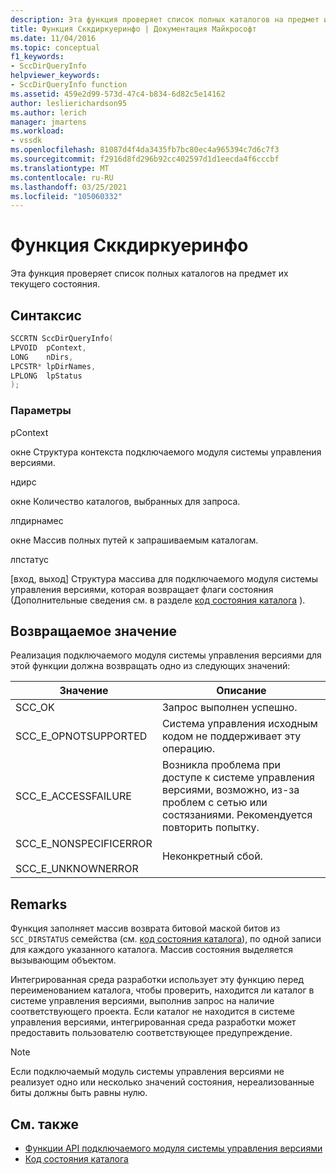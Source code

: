 ```yaml
---
description: Эта функция проверяет список полных каталогов на предмет их текущего состояния.
title: Функция Сккдиркуеринфо | Документация Майкрософт
ms.date: 11/04/2016
ms.topic: conceptual
f1_keywords:
- SccDirQueryInfo
helpviewer_keywords:
- SccDirQueryInfo function
ms.assetid: 459e2d99-573d-47c4-b834-6d82c5e14162
author: leslierichardson95
ms.author: lerich
manager: jmartens
ms.workload:
- vssdk
ms.openlocfilehash: 81087d4f4da3435fb7bc80ec4a965394c7d6c7f3
ms.sourcegitcommit: f2916d8fd296b92cc402597d1d1eecda4f6cccbf
ms.translationtype: MT
ms.contentlocale: ru-RU
ms.lasthandoff: 03/25/2021
ms.locfileid: "105060332"
---
```

# <a name="sccdirqueryinfo-function"></a>Функция Сккдиркуеринфо
Эта функция проверяет список полных каталогов на предмет их текущего состояния.

## <a name="syntax"></a>Синтаксис

```cpp
SCCRTN SccDirQueryInfo(
LPVOID  pContext,
LONG    nDirs,
LPCSTR* lpDirNames,
LPLONG  lpStatus
);
```

### <a name="parameters"></a>Параметры
 pContext

окне Структура контекста подключаемого модуля системы управления версиями.

 ндирс

окне Количество каталогов, выбранных для запроса.

 лпдирнамес

окне Массив полных путей к запрашиваемым каталогам.

 лпстатус

[вход, выход] Структура массива для подключаемого модуля системы управления версиями, которая возвращает флаги состояния (Дополнительные сведения см. в разделе [код состояния каталога](../extensibility/directory-status-code-enumerator.md) ).

## <a name="return-value"></a>Возвращаемое значение
 Реализация подключаемого модуля системы управления версиями для этой функции должна возвращать одно из следующих значений:

|Значение|Описание|
|-----------|-----------------|
|SCC_OK|Запрос выполнен успешно.|
|SCC_E_OPNOTSUPPORTED|Система управления исходным кодом не поддерживает эту операцию.|
|SCC_E_ACCESSFAILURE|Возникла проблема при доступе к системе управления версиями, возможно, из-за проблем с сетью или состязаниями. Рекомендуется повторить попытку.|
|SCC_E_NONSPECIFICERROR<br /><br /> SCC_E_UNKNOWNERROR|Неконкретный сбой.|

## <a name="remarks"></a>Remarks
 Функция заполняет массив возврата битовой маской битов из `SCC_DIRSTATUS` семейства (см. [код состояния каталога](../extensibility/directory-status-code-enumerator.md)), по одной записи для каждого указанного каталога. Массив состояния выделяется вызывающим объектом.

 Интегрированная среда разработки использует эту функцию перед переименованием каталога, чтобы проверить, находится ли каталог в системе управления версиями, выполнив запрос на наличие соответствующего проекта. Если каталог не находится в системе управления версиями, интегрированная среда разработки может предоставить пользователю соответствующее предупреждение.

> [!NOTE]
> Если подключаемый модуль системы управления версиями не реализует одно или несколько значений состояния, нереализованные биты должны быть равны нулю.

## <a name="see-also"></a>См. также
- [Функции API подключаемого модуля системы управления версиями](../extensibility/source-control-plug-in-api-functions.md)
- [Код состояния каталога](../extensibility/directory-status-code-enumerator.md)
